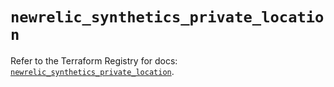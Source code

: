 # `newrelic_synthetics_private_location`

Refer to the Terraform Registry for docs: [`newrelic_synthetics_private_location`](https://registry.terraform.io/providers/newrelic/newrelic/3.35.1/docs/resources/synthetics_private_location).
